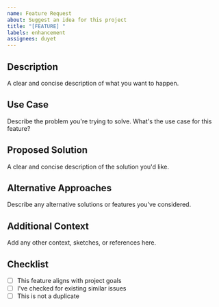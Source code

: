 ```yaml
---
name: Feature Request
about: Suggest an idea for this project
title: "[FEATURE] "
labels: enhancement
assignees: duyet
---
```


## Description
A clear and concise description of what you want to happen.

## Use Case
Describe the problem you're trying to solve. What's the use case for this feature?

## Proposed Solution
A clear and concise description of the solution you'd like.

## Alternative Approaches
Describe any alternative solutions or features you've considered.

## Additional Context
Add any other context, sketches, or references here.

## Checklist
- [ ] This feature aligns with project goals
- [ ] I've checked for existing similar issues
- [ ] This is not a duplicate

